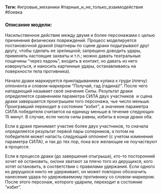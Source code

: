 **Теги:** #игровые_механики #парные_и_не_только_взаимодействия #боевка
### Описание модели:
Насильственное действие между двумя и более персонажами с целью причинения физических повреждений. Процесс моделируется постановочной дракой (партнеры по сцене драки подыгрывают друг другу, чтобы сделать ее зрелищной; запрещено доводить удары, применять настоящие захваты и т.п.; можно давать театральные пощечины “через ладонь”, входить в контакт, но давать из него извернуться, и наносить картинные удары, останавливаясь на поверхности тела противника). 

Начало драки маркируется прикладыванием кулака к груди (плечу) оппонента и словом-маркером “Получай, гад (гадина)!”. После чего нападающий называет своё значение Силы. Результат драки определяется сравнением параметра СИЛА двух участников  и сцена драки завершается проигрышем того персонажа, чье число меньше. Проигравший переходит в состояние “избит”, а значение параметра СИЛА победителя считается на единицу меньше в течение следующих 15 минут. В случае, если числа силы равны, избиты в конце драки оба. 

Если в драке принимает участие более двух участников, то сначала определяется результат первой пары соперников, а потом на победителя может напасть следующий оппонент (с учетом изменения параметра СИЛА), и так до тех пор, пока все желающие не поучаствуют в процессе.

Если в процессе драки (до завершения отыгрыша), кто-то посторонний хочет её остановить, он/они хватают за плечо того из дерущихся, кого хотят остановить, в соответствии с правилами удержания. Если одного из дерущихся никто не удерживает, он может повторно обозначить нанесение удара по удерживаемому противнику со словом-маркером. После этого персонаж, которого ударили, переходит в состояние “избит”.